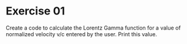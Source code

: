 # Exercise 01

Create a code to calculate the Lorentz Gamma function for a value of normalized velocity 
v/c entered by the user.
Print this value.

